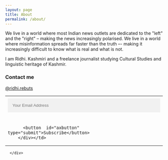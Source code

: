 ```yaml
---
layout: page
title: About
permalink: /about/
---
```


We live in a world where most Indian news outlets are dedicated to the "left" and the "right" – making the news increasingly polarised. We live in a world where misinformation spreads far faster than the truth –- making it increasingly difficult to know what is real and what is not. 

I am Ridhi. Kashmiri and a freelance journalist studying Cultural Studies and linguistic heritage of Kashmir.


### Contact me

[@ridhi.rebuts](https://www.instagram.com/ridhi.rebuts/)
<form name="submit-to-google-sheet" >
      <div class="container">
   
<table id="wrapperax">
  <tr  id="clearfix">
    <td> <input type="email"  id="email" placeholder="Your Email Address" name="email" required></td>
   
  </tr>
  <tr >
    <td >  
        <div>
         
          <button  id="axbutton" type="submit">Subscribe</button>
        </div></td>
  
  </tr>
</table>
   
       
    
      </div>
  

  </form>
<style>
    
#wrapperax{
    width: 100%;
}
#email {
  width: 100%;
  padding: 15px;
  margin: 5px 0 22px 0;
  display: inline-block;
  border: none;
  background: #f1f1f1;
}
#email:focus {
  background-color: #ddd;
  outline: none;
}
#axbutton {
  background-color: #a1d9e2;
  color: white;
  padding: 14px 20px;
  margin: 8px 0;
  border: none;
  cursor: pointer;
  width: 100%;
  opacity: 0.9;
      font-weight: bold;
}
#axbutton:hover {
  opacity:1;
}
/* Float cancel and signup buttons and add an equal width */
#axbutton {
  float: left;
 
}

/* Add padding to container elements */
 .container {
  padding: 16px;
}

/* Clear floats */
/*.clearfix::after {
  content: "";
  clear: both;
  display: table;
}
 */


  </style>

  
  <script src="https://wzrd.in/standalone/formdata-polyfill"></script>
<script src="https://wzrd.in/standalone/promise-polyfill@latest"></script>
<script src="https://wzrd.in/standalone/whatwg-fetch@latest"></script>
  <script>
    const scriptURL = 'https://script.google.com/macros/s/AKfycbx2grdWQDw40IiqmaCAN55Lj2ezYsL5dKCIrw9wR04fKCoSyYC_/exec'
    const form = document.forms['submit-to-google-sheet']
 
  
    form.addEventListener('submit', e => {
      e.preventDefault()
      fetch(scriptURL, { method: 'POST', body: new FormData(form)})
        .then(response =>console.log('Success!', response),document.getElementById('email').value = "",
              document.getElementById('clearfix').style.visibility = "collapse",
             document.getElementById('axbutton').innerHTML = "Thank You! Successfully  Subscribed ",
                  document.getElementById('axbutton').disabled = true)
        .catch(error => console.error('Error!', error.message))
    })
  </script>
